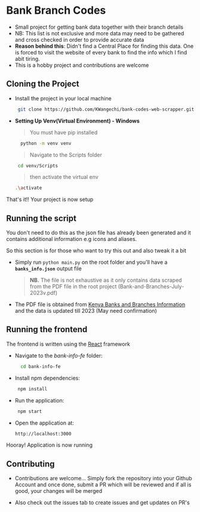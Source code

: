 # Bank Branch Codes

- Small project for getting bank data together with their branch details
- NB: This list is not exclusive and more data may need to be gathered and cross checked in order to provide accurate data
- **Reason behind this**: Didn't find a Central Place for finding this data. One is forced to visit the website of every bank to find the info which I find abit tiring.
- This is a hobby project and contributions are welcome

## Cloning the Project

- Install the project in your local machine
  ```sh
   git clone https://github.com/KWangechi/bank-codes-web-scrapper.git
  ```

- **Setting Up Venv(Virtual Environment) - Windows**
  > You must have pip installed
  ```sh
    python -m venv venv
  ```
  
  > Navigate to the Scripts folder
    ```sh
     cd venv/Scripts  
    ```
  >  then activate the virtual env
     ```sh
     .\activate 
    ```

That's it!! Your project is now setup

## Running the script

You don't need to do this as the json file has already been generated and it contains additional information e.g icons and aliases.

So this section is for those who want to try this out and also tweak it a bit

- Simply run  `python main.py` on the root folder and you'll have a **`banks_info.json`** output file
  > **NB.** The file is not exhaustive as it only contains data scraped from the PDF file in the root project (Bank-and-Branches-July-2023v.pdf)
- The PDF file is obtained from [Kenya Banks and Branches Information](https://www.kba.co.ke/wp-content/uploads/2023/09/Bank-and-Branches-July-2023v.pdf) and the data is updated till 2023 (May need confirmation)

## Running the frontend

The frontend is written using the [React](https://react.dev) framework

- Navigate to the _bank-info-fe_ folder:
  ```sh
    cd bank-info-fe
  ```
- Install npm dependencies:
   ```sh
    npm install
   ```
- Run the application:
   ```sh
    npm start
   ```
- Open the application at:
    ```sh
    http://localhost:3000
    ```

Hooray! Application is now running

## Contributing

- Contributions are welcome... Simply fork the repository into your Github Account and once done, submit a PR which will be reviewed and if all is good, your changes will be merged

- Also check out the issues tab to create issues and get updates on PR's
